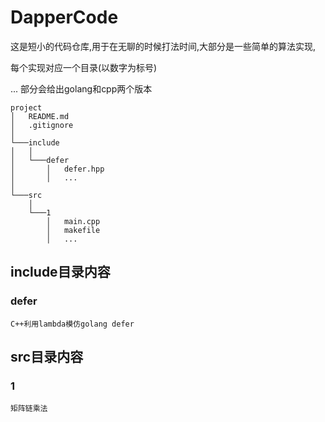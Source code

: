 # DapperCode
这是短小的代码仓库,用于在无聊的时候打法时间,大部分是一些简单的算法实现,

每个实现对应一个目录(以数字为标号)

...
部分会给出golang和cpp两个版本

```
project
│   README.md
│   .gitignore    
│
└───include
│   │
│   └───defer
│       │   defer.hpp
│       │   ...
│   
└───src
    │   
    └───1
        │   main.cpp
        │   makefile
        │   ...
```
## include目录内容
### defer
	C++利用lambda模仿golang defer
## src目录内容
### 1
	矩阵链乘法
